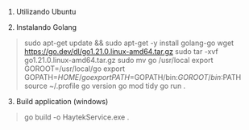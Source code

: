 1. Utilizando Ubuntu

2. Instalando Golang
> sudo apt-get update && sudo apt-get -y install golang-go
> wget https://go.dev/dl/go1.21.0.linux-amd64.tar.gz
> sudo tar -xvf go1.21.0.linux-amd64.tar.gz
> sudo mv go /usr/local
> export GOROOT=/usr/local/go
> export GOPATH=$HOME/go
> export PATH=$GOPATH/bin:$GOROOT/bin:$PATH
> source ~/.profile
> go version
> go mod tidy
> go run .

3. Build application (windows)
> go build -o HaytekService.exe .